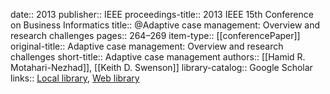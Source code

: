 date:: 2013
publisher:: IEEE
proceedings-title:: 2013 IEEE 15th Conference on Business Informatics
title:: @Adaptive case management: Overview and research challenges
pages:: 264–269
item-type:: [[conferencePaper]]
original-title:: Adaptive case management: Overview and research challenges
short-title:: Adaptive case management
authors:: [[Hamid R. Motahari-Nezhad]], [[Keith D. Swenson]]
library-catalog:: Google Scholar
links:: [Local library](zotero://select/library/items/HK9PLE7Y), [Web library](https://www.zotero.org/users/6520516/items/HK9PLE7Y)
